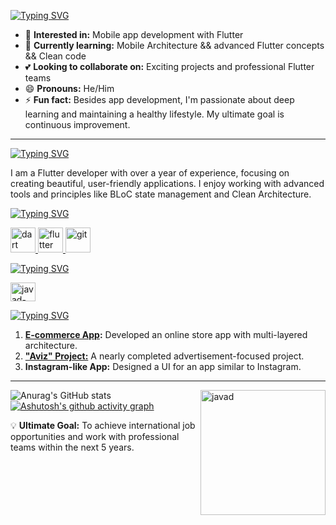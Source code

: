 <a href="https://git.io/typing-svg"><img src="https://readme-typing-svg.demolab.com?font=Fira+Code&weight=900&pause=1000&color=F7F7F7&width=435&lines=Hi!+I'm+Mohammad+Javad+Heidary" alt="Typing SVG" /></a>
- 👀 **Interested in:** Mobile app development with Flutter  
- 🌱 **Currently learning:** Mobile Architecture && advanced Flutter concepts  && Clean code
- 💕 **Looking to collaborate on:** Exciting projects and professional Flutter teams  
- 😄 **Pronouns:** He/Him  
- ⚡ **Fun fact:** Besides app development, I'm passionate about deep learning and maintaining a healthy lifestyle. My ultimate goal is continuous improvement.

---
[![Typing SVG](https://readme-typing-svg.demolab.com?font=Fira+Code&weight=1200&pause=1000&color=F7F7F7&multiline=true&repeat=false&width=435&lines=About+Me)](https://git.io/typing-svg)

I am a Flutter developer with over a year of experience, focusing on creating beautiful, user-friendly applications. I enjoy working with advanced tools and principles like BLoC state management and Clean Architecture.  

[![Typing SVG](https://readme-typing-svg.demolab.com?font=Fira+Code&weight=1200&pause=1000&color=F7F7F7&multiline=true&repeat=false&width=435&lines=Languages+and+Tools%3A)](https://git.io/typing-svg)
<p align="left"> <a href="https://dart.dev" target="_blank" rel="noreferrer"> <img src="https://www.vectorlogo.zone/logos/dartlang/dartlang-icon.svg" alt="dart" width="40" height="40"/> </a> <a href="https://flutter.dev" target="_blank" rel="noreferrer"> <img src="https://www.vectorlogo.zone/logos/flutterio/flutterio-icon.svg" alt="flutter" width="40" height="40"/> </a> <a href="https://git-scm.com/" target="_blank" rel="noreferrer"> <img src="https://www.vectorlogo.zone/logos/git-scm/git-scm-icon.svg" alt="git" width="40" height="40"/> </a> </p>



[![Typing SVG](https://readme-typing-svg.demolab.com?font=Fira+Code&weight=1200&pause=1000&color=F7F7F7&multiline=true&repeat=false&width=435&lines=Connect+with+me%3A)](https://git.io/typing-svg)
<p align="left">
<a href="https://www.linkedin.com/in/javad-heidary/" target="blank"><img  src="https://raw.githubusercontent.com/rahuldkjain/github-profile-readme-generator/master/src/images/icons/Social/linked-in-alt.svg" alt="javad-heidar" height="30" width="40" /></a>
</p>


[![Typing SVG](https://readme-typing-svg.demolab.com?font=Fira+Code&weight=1200&pause=1000&color=F7F7F7&multiline=true&repeat=false&width=435&lines=Highlighted+Projects)](https://git.io/typing-svg)
1. **[E-commerce App](https://github.com/javadHeidary/Ecommerce_project_apple_shope):** Developed an online store app with multi-layered architecture.  
2. **["Aviz" Project:](https://github.com/javadHeidary/Aviz-project)** A nearly completed advertisement-focused project.  
3. **Instagram-like App:** Designed a UI for an app similar to Instagram.  

---

![Anurag's GitHub stats](https://github-readme-stats.vercel.app/api?username=javadHeidary&show_icons=true&theme=transparent)
<img align="right" alt="javad" with="200" height="200" src="https://media.tenor.com/2ITHaiXAjNcAAAAi/night-shift-work.gif" >
[![Ashutosh's github activity graph](https://github-readme-activity-graph.vercel.app/graph?username=javadHeidary&theme=react-dark)](https://github.com/javadHeidary/github-readme-activity-graph)


💡 **Ultimate Goal:** To achieve international job opportunities and work with professional teams within the next 5 years.

